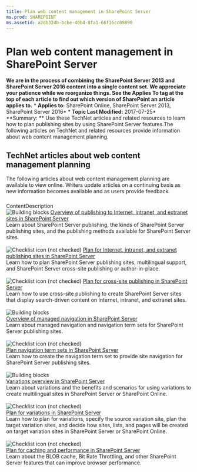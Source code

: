 ```yaml
---
title: Plan web content management in SharePoint Server
ms.prod: SHAREPOINT
ms.assetid: a2db324b-bcbe-40b4-8fa1-66f16cc89890
---
```



# Plan web content management in SharePoint Server
 **We are in the process of combining the SharePoint Server 2013 and SharePoint Server 2016 content into a single content set. We appreciate your patience while we reorganize things. See the Applies To tag at the top of each article to find out which version of SharePoint an article applies to.** * **Applies to:** SharePoint Online, SharePoint Server 2013, SharePoint Server 2016*  * **Topic Last Modified:** 2017-07-25* **Summary: ** Use these TechNet articles and related resources to learn how to plan publishing sites by using SharePoint Server features.The following articles on TechNet and related resources provide information about web content management planning.
## TechNet articles about web content management planning

The following articles about web content management planning are available to view online. Writers update articles on a continuing basis as new information becomes available and as users provide feedback.
### 

ContentDescription <br/> ![Building blocks](images/) [Overview of publishing to Internet, intranet, and extranet sites in SharePoint Server](html/overview-of-publishing-to-internet-intranet-and-extranet-sites-in-sharepoint-ser.md) <br/> Learn about SharePoint Server publishing, the kinds of SharePoint Server publishing sites, and the publishing methods available for SharePoint Server sites.  <br/>  <br/> ![Checklist icon (not checked)](images/) [Plan for Internet, intranet, and extranet publishing sites in SharePoint Server](html/plan-for-internet-intranet-and-extranet-publishing-sites-in-sharepoint-server.md) <br/> Learn how to plan SharePoint Server publishing sites, multilingual support, and SharePoint Server cross-site publishing or author-in-place.  <br/>  <br/> ![Checklist icon (not checked)](images/) [Plan for cross-site publishing in SharePoint Server](html/plan-for-cross-site-publishing-in-sharepoint-server.md) <br/> Learn how to use cross-site publishing to create SharePoint Server sites that display search-driven content on Internet, intranet, and extranet sites.  <br/>  <br/> ![Building blocks](images/) <br/>  [Overview of managed navigation in SharePoint Server](html/overview-of-managed-navigation-in-sharepoint-server.md) <br/> Learn about managed navigation and navigation term sets for SharePoint Server publishing sites.  <br/>  <br/> ![Checklist icon (not checked)](images/) <br/>  [Plan navigation term sets in SharePoint Server](html/plan-navigation-term-sets-in-sharepoint-server.md) <br/> Learn how to create the navigation term set to provide site navigation for SharePoint Server publishing sites.  <br/>  <br/> ![Building blocks](images/) <br/>  [Variations overview in SharePoint Server](html/variations-overview-in-sharepoint-server.md) <br/> Learn about variations and the benefits and scenarios for using variations to create multilingual sites in SharePoint Server or SharePoint Online.  <br/>  <br/> ![Checklist icon (not checked)](images/) <br/>  [Plan for variations in SharePoint Server](html/plan-for-variations-in-sharepoint-server.md) <br/> Learn how to plan for variations, specify the source variation site, plan the target variation sites, and decide how sites, lists, and pages will be created on target variation sites in SharePoint Server or SharePoint Online.  <br/>  <br/> ![Checklist icon (not checked)](images/) <br/>  [Plan for caching and performance in SharePoint Server](html/plan-for-caching-and-performance-in-sharepoint-server.md) <br/> Learn about the BLOB cache, Bit Rate Throttling, and other SharePoint Server features that can improve browser performance.  <br/> 
